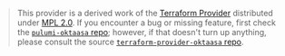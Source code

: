 > This provider is a derived work of the [Terraform Provider](https://github.com/terraform-providers/terraform-provider-oktaasa)
> distributed under [MPL 2.0](https://www.mozilla.org/en-US/MPL/2.0/). If you encounter a bug or missing feature,
> first check the [`pulumi-oktaasa` repo](/issues); however, if that doesn't turn up anything,
> please consult the source [`terraform-provider-oktaasa` repo](https://github.com/terraform-providers/terraform-provider-oktaasa/issues).
